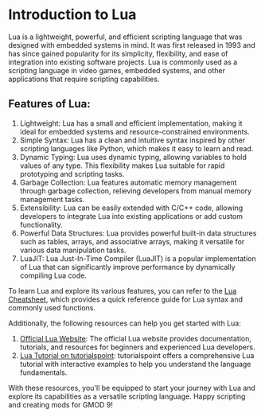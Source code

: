 # Introduction to Lua

Lua is a lightweight, powerful, and efficient scripting language that was designed with embedded systems in mind. It was first released in 1993 and has since gained popularity for its simplicity, flexibility, and ease of integration into existing software projects. Lua is commonly used as a scripting language in video games, embedded systems, and other applications that require scripting capabilities.

## Features of Lua:
1. Lightweight: Lua has a small and efficient implementation, making it ideal for embedded systems and resource-constrained environments.
2. Simple Syntax: Lua has a clean and intuitive syntax inspired by other scripting languages like Python, which makes it easy to learn and read.
3. Dynamic Typing: Lua uses dynamic typing, allowing variables to hold values of any type. This flexibility makes Lua suitable for rapid prototyping and scripting tasks.
4. Garbage Collection: Lua features automatic memory management through garbage collection, relieving developers from manual memory management tasks.
5. Extensibility: Lua can be easily extended with C/C++ code, allowing developers to integrate Lua into existing applications or add custom functionality.
6. Powerful Data Structures: Lua provides powerful built-in data structures such as tables, arrays, and associative arrays, making it versatile for various data manipulation tasks.
7. LuaJIT: Lua Just-In-Time Compiler (LuaJIT) is a popular implementation of Lua that can significantly improve performance by dynamically compiling Lua code.

To learn Lua and explore its various features, you can refer to the [Lua Cheatsheet](https://devhints.io/lua), which provides a quick reference guide for Lua syntax and commonly used functions.

Additionally, the following resources can help you get started with Lua:

1. [Official Lua Website](https://www.lua.org/): The official Lua website provides documentation, tutorials, and resources for beginners and experienced Lua developers.
2. [Lua Tutorial on tutorialspoint](https://www.tutorialspoint.com/lua/index.htm): tutorialspoint offers a comprehensive Lua tutorial with interactive examples to help you understand the language fundamentals.

With these resources, you'll be equipped to start your journey with Lua and explore its capabilities as a versatile scripting language. Happy scripting and creating mods for GMOD 9!
